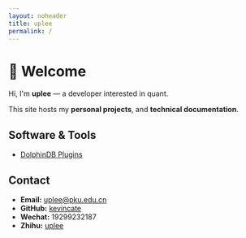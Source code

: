 ```yaml
---
layout: noheader
title: uplee
permalink: /
---
```


# 👋 Welcome

Hi, I'm **uplee** — a developer interested in quant.  

This site hosts my **personal projects**, and **technical documentation**.

## Software & Tools

- [DolphinDB Plugins](/docs/ddbPlugin/)

## Contact

- **Email:** uplee@pku.edu.cn  
- **GitHub:** [kevincate](https://github.com/kevincate) 
- **Wechat:** 19299232187
- **Zhihu:** [uplee](https://www.zhihu.com/people/uplee-70)
